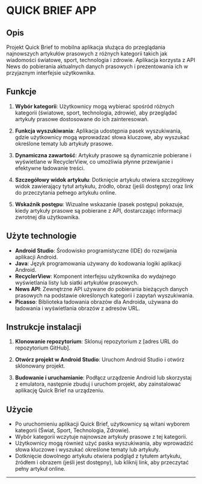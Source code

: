 # QUICK BRIEF APP

## Opis
Projekt Quick Brief to mobilna aplikacja służąca do przeglądania najnowszych artykułów prasowych z różnych kategorii takich jak wiadomości światowe, sport, technologia i zdrowie. Aplikacja korzysta z API News do pobierania aktualnych danych prasowych i prezentowania ich w przyjaznym interfejsie użytkownika.

## Funkcje
1. **Wybór kategorii**: Użytkownicy mogą wybierać spośród różnych kategorii (światowe, sport, technologia, zdrowie), aby przeglądać artykuły prasowe dostosowane do ich zainteresowań.

2. **Funkcja wyszukiwania**: Aplikacja udostępnia pasek wyszukiwania, gdzie użytkownicy mogą wprowadzać słowa kluczowe, aby wyszukać określone tematy lub artykuły prasowe.

3. **Dynamiczna zawartość**: Artykuły prasowe są dynamicznie pobierane i wyświetlane w RecyclerView, co umożliwia płynne przewijanie i efektywne ładowanie treści.

4. **Szczegółowy widok artykułu**: Dotknięcie artykułu otwiera szczegółowy widok zawierający tytuł artykułu, źródło, obraz (jeśli dostępny) oraz link do przeczytania pełnego artykułu online.

5. **Wskaźnik postępu**: Wizualne wskazanie (pasek postępu) pokazuje, kiedy artykuły prasowe są pobierane z API, dostarczając informacji zwrotnej dla użytkownika.

## Użyte technologie
- **Android Studio**: Środowisko programistyczne (IDE) do rozwijania aplikacji Android.
- **Java**: Język programowania używany do kodowania logiki aplikacji Android.
- **RecyclerView**: Komponent interfejsu użytkownika do wydajnego wyświetlania listy lub siatki artykułów prasowych.
- **News API**: Zewnętrzne API używane do pobierania bieżących danych prasowych na podstawie określonych kategorii i zapytań wyszukiwania.
- **Picasso**: Biblioteka ładowania obrazów dla Androida, używana do ładowania i wyświetlania obrazów z adresów URL.

## Instrukcje instalacji
1. **Klonowanie repozytorium**: Sklonuj repozytorium z [adres URL do repozytorium GitHub].

2. **Otwórz projekt w Android Studio**: Uruchom Android Studio i otwórz sklonowany projekt.

3. **Budowanie i uruchamianie**: Podłącz urządzenie Android lub skorzystaj z emulatora, następnie zbuduj i uruchom projekt, aby zainstalować aplikację Quick Brief na urządzeniu.

## Użycie
- Po uruchomieniu aplikacji Quick Brief, użytkownicy są witani wyborem kategorii (Świat, Sport, Technologia, Zdrowie).
- Wybór kategorii wczytuje najnowsze artykuły prasowe z tej kategorii.
- Użytkownicy mogą również użyć paska wyszukiwania, aby wprowadzić słowa kluczowe i wyszukać określone tematy lub artykuły.
- Dotknięcie dowolnego artykułu otwiera podgląd z tytułem artykułu, źródłem i obrazem (jeśli jest dostępny), lub kliknij link, aby przeczytać pełny artykuł online.


---

